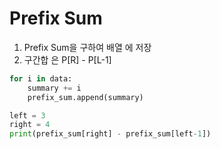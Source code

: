 # Prefix Sum
1. Prefix Sum을 구하여 배열 에 저장
2. 구간합 은 P[R] - P[L-1]


```python
for i in data:
    summary += i
    prefix_sum.append(summary)

left = 3
right = 4
print(prefix_sum[right] - prefix_sum[left-1])
